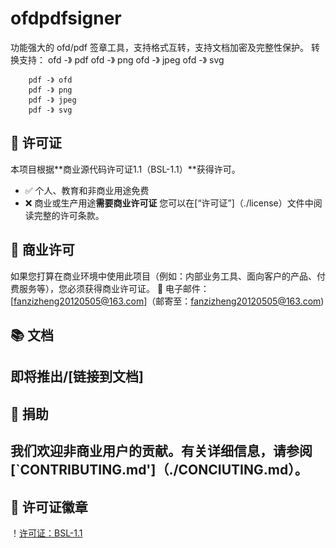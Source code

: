 # ofdpdfsigner
功能强大的 ofd/pdf 签章工具，支持格式互转，支持文档加密及完整性保护。
转换支持：
        ofd -》 pdf
        ofd -》 png
        ofd -》 jpeg
        ofd -》 svg

        pdf -》 ofd
        pdf -》 png
        pdf -》 jpeg
        pdf -》 svg
        

## 📜 许可证
本项目根据**商业源代码许可证1.1（BSL-1.1）**获得许可。
- ✅ 个人、教育和非商业用途免费
- ❌ 商业或生产用途**需要商业许可证**
您可以在[“许可证”]（./license）文件中阅读完整的许可条款。
## 💼 商业许可
如果您打算在商业环境中使用此项目（例如：内部业务工具、面向客户的产品、付费服务等），您必须获得商业许可证。
📧 电子邮件：[fanzizheng20120505@163.com]（邮寄至：fanzizheng20120505@163.com)

## 📚 文档
即将推出/[链接到文档]
---
## 🙌 捐助
我们欢迎非商业用户的贡献。有关详细信息，请参阅[`CONTRIBUTING.md']（./CONCIUTING.md）。
---
## 🧾 许可证徽章
！[许可证：BSL-1.1](https://img.shields.io/badge/license-BSL--1.1-blue)
